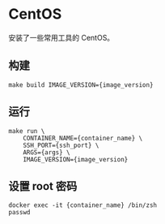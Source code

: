 # CentOS

安装了一些常用工具的 CentOS。

## 构建

```shell
make build IMAGE_VERSION={image_version}
```

## 运行

```shell
make run \
    CONTAINER_NAME={container_name} \
    SSH_PORT={ssh_port} \
    ARGS={args} \
    IMAGE_VERSION={image_version}
```

## 设置 root 密码

```shell
docker exec -it {container_name} /bin/zsh
passwd
```
